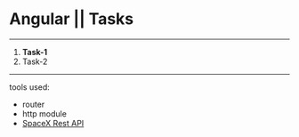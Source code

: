 # Angular || Tasks
------------
1. **Task-1**
2. Task-2
------------
tools used:
- router
- http module
- [SpaceX Rest API](https://github.com/r-spacex/SpaceX-API)